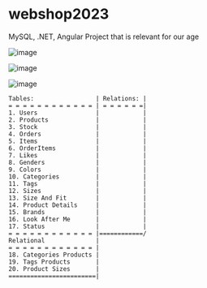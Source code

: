 # webshop2023
MySQL, .NET, Angular Project that is relevant for our age 

![image](https://github.com/S4UR000N/webshop2023/assets/36705659/912cf964-ceea-4b93-89ec-4f4a1b8a4df8)


![image](https://github.com/S4UR000N/webshop2023/assets/36705659/93789dcd-da5b-4f2d-8205-76127126ad1b)


![image](https://github.com/S4UR000N/webshop2023/assets/36705659/0c3e2e52-ab8b-45b7-8f98-9dc861c22f24)

```
Tables:                 | Relations: |
= = = = = = = = = = = = | = = = = = =|
1. Users                |            |
2. Products             |            |
3. Stock                |            |
4. Orders               |            |
5. Items                |            |
6. OrderItems           |            |
7. Likes                |            |
8. Genders              |            |
9. Colors               |            |
10. Categories          |            |
11. Tags                |            |
12. Sizes               |            |
13. Size And Fit        |            |
14. Product Details     |            |
15. Brands              |            |
16. Look After Me       |            |
17. Status              |            |
= = = = = = = = = = = = |============/
Relational              |
= = = = = = = = = = = = |
18. Categories Products |
19. Tags Products       |
20. Product Sizes       |
========================|
```
